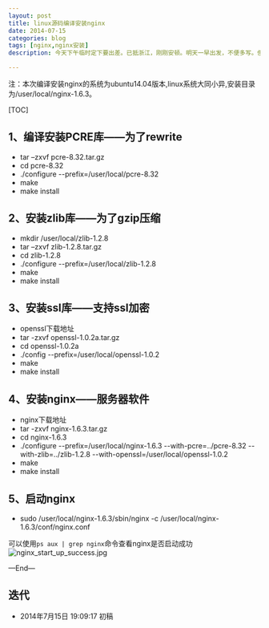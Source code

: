 ```yaml
---
layout: post
title: linux源码编译安装nginx
date: 2014-07-15
categories: blog
tags: [nginx,nginx安装]
description: 今天下午临时定下要出差。已抵浙江，刚刚安顿。明天一早出发，不便多写。但会在工作之余尽量写。写不是义务，写本身就是写的报酬。

---
```


注：本次编译安装nginx的系统为ubuntu14.04版本,linux系统大同小异,安装目录为/user/local/nginx-1.6.3。





[TOC]

## 1、编译安装PCRE库——为了rewrite

- tar –zxvf pcre-8.32.tar.gz
- cd pcre-8.32
- ./configure --prefix=/user/local/pcre-8.32
- make
- make install




## 2、安装zlib库——为了gzip压缩

- mkdir /user/local/zlib-1.2.8
- tar –zxvf zlib-1.2.8.tar.gz
- cd zlib-1.2.8
- ./configure --prefix=/user/local/zlib-1.2.8
- make
- make install





## 3、安装ssl库——支持ssl加密
- openssl下载地址
- tar -zxvf openssl-1.0.2a.tar.gz
- cd openssl-1.0.2a
- ./config --prefix=/user/local/openssl-1.0.2
- make
- make install

## 4、安装nginx——服务器软件
- nginx下载地址
- tar -zxvf nginx-1.6.3.tar.gz
- cd nginx-1.6.3
- ./configure --prefix=/user/local/nginx-1.6.3 --with-pcre=../pcre-8.32 --with-zlib=../zlib-1.2.8 --with-openssl=/user/local/openssl-1.0.2
- make
- make install



## 5、启动nginx
- sudo /user/local/nginx-1.6.3/sbin/nginx -c /user/local/nginx-1.6.3/conf/nginx.conf

可以使用`ps aux | grep nginx`命令查看nginx是否启动成功
![nginx_start_up_success.jpg](http://7xpyze.com1.z0.glb.clouddn.com/nginx_start_up_success.jpg)

—End—

## 迭代


* 2014年7月15日 19:09:17 初稿



